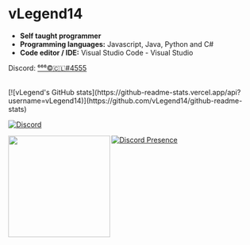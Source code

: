 # vLegend14

- **Self taught programmer**
- **Programming languages:** Javascript, Java, Python and C#
- **Code editor / IDE:** Visual Studio Code - Visual Studio

Discord: [⁶⁶⁶©🇨🇱#4555](https://discord.com/users/416792860461891595)

<br>
[![vLegend's GitHub stats](https://github-readme-stats.vercel.app/api?username=vLegend14)](https://github.com/vLegend14/github-readme-stats)

[![Discord](https://img.shields.io/static/v1?label=Discord&message=⁶⁶⁶©🇨🇱%234555&color=blue&style=for-the-badge)](https://discord.com/users/416792860461891595)



<div align="left">
  <a href="https://discord.com/users/416792860461891595">
    <img src="https://lanyard-profile-readme.vercel.app/api/416792860461891595?animated=true" align="left" height="205">
  </a>
</div>

[![Discord Presence](https://lanyard.cnrad.dev/api/416792860461891595)](https://discord.com/users/416792860461891595)
